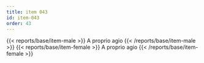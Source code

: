 ```yaml
---
title: item 043
id: item-043
order: 43
---
```

{{< reports/base/item-male >}}
  A proprio agio
{{< /reports/base/item-male >}}
{{< reports/base/item-female >}}
  A proprio agio
{{< /reports/base/item-female >}}